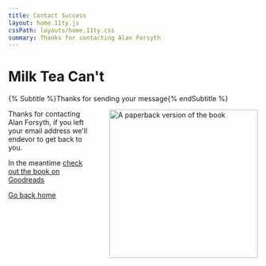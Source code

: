 ```yaml
---
title: Contact Success
layout: home.11ty.js
cssPath: layouts/home.11ty.css
summary: Thanks for contacting Alan Forsyth
---
```


# Milk Tea Can't

{% Subtitle %}Thanks for sending your message{% endSubtitle %}

<img
  style="float: right; width: 300px; margin-left: 40px;"
  src="/_images/book-cover-3d.webp"
  alt="A paperback version of the book"
  width="300"
/>

Thanks for contacting Alan Forsyth, if you left your email address we'll endevor to get back to you.

In the meantime [check out the book on Goodreads](https://www.goodreads.com/book/show/61872813-milk-tea-can-t?ac=1&from_search=true&qid=3RXj0haSVn&rank=1)

[Go back home](/)
